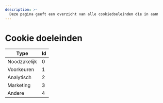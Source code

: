 ```yaml
---
description: >-
  Deze pagina geeft een overzicht van alle cookiedoeleinden die in aanmerking worden genomen door de Dastra toestemmingswidget
---
```


# Cookie doeleinden

| Type        | Id |
| ----------- | -- |
| Noodzakelijk | 0  |
| Voorkeuren | 1  |
| Analytisch  | 2  |
| Marketing   | 3  |
| Andere       | 4  |

